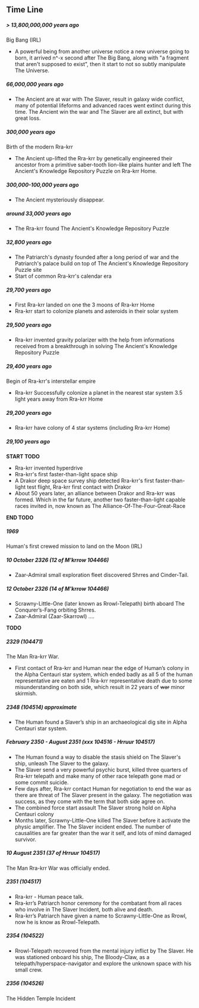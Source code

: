 ## Time Line

##### > 13,800,000,000 years ago

Big Bang (IRL)

- A powerful being from another universe notice a new universe going to born, it arrived n^-x second after The Big Bang, along with "a fragment that aren't supposed to exist", then it start to not so subtly manipulate The Universe.

##### 66,000,000 years ago

- The Ancient are at war with The Slaver, result in galaxy wide conflict, many of potential lifeforms and advanced races went extinct during this time.
The Ancient win the war and The Slaver are all extinct, but with great loss.

##### 300,000 years ago

Birth of the modern Rra-krr

- The Ancient up-lifted the Rra-krr by genetically engineered their ancestor from a primitive saber-tooth lion-like plains hunter and left The Ancient's Knowledge Repository Puzzle on Rra-krr Home.

##### 300,000-100,000 years ago

- The Ancient mysteriously disappear.

##### around 33,000 years ago

- The Rra-krr found The Ancient's Knowledge Repository Puzzle

##### 32,800 years ago

- The Patriarch's dynasty founded after a long period of war and the Patriarch's palace build on top of The Ancient's Knowledge Repository Puzzle site
- Start of common Rra-krr's calendar era

##### 29,700 years ago

- First Rra-krr landed on one the 3 moons of Rra-krr Home
- Rra-krr start to colonize planets and asteroids in their solar system

##### 29,500 years ago

- Rra-krr invented gravity polarizer with the help from informations received from a breakthrough in solving The Ancient's Knowledge Repository Puzzle

##### 29,400 years ago

Begin of Rra-krr's interstellar empire

- Rra-krr Successfully colonize a planet in the nearest star system 3.5 light years away from Rra-krr Home

##### 29,200 years ago

- Rra-krr have colony of 4 star systems (including Rra-krr Home)

##### 29,100 years ago

**START TODO**

- Rra-krr invented hyperdrive
- Rra-krr's first faster-than-light space ship
- A Drakor deep space survey ship detected Rra-krr's first faster-than-light test flight, Rra-krr first contact with Drakor
- About 50 years later, an alliance between Drakor and Rra-krr was formed. Which in the far future, another two faster-than-light capable races invited in, now known as The Alliance-Of-The-Four-Great-Race

**END TODO**

##### 1969

Human's first crewed mission to land on the Moon (IRL)

##### 10 October 2326 (12 of M'krrow 104466)

- Zaar-Admiral small exploration fleet discovered Shrres and Cinder-Tail.

##### 12 October 2326 (14 of M'krrow 104466)

- Scrawny-Little-One (later known as Rrowl-Telepath) birth aboard The Conqurer’s-Fang orbiting Shrres.
- Zaar-Admiral (Zaar-Skarrowl) ....

**TODO**

##### 2329 (104471)

The Man Rra-krr War.

- First contact of Rra-krr and Human near the edge of Human’s colony in the Alpha Centauri star system, which ended badly as all 5 of the human representative are eaten and 1 Rra-krr representative death due to some misunderstanding on both side, which result in 22 years of ~~war~~ minor skirmish.

##### 2348 (104514) approximate

- The Human found a Slaver’s ship in an archaeological dig site in Alpha Centauri star system.

##### February 2350 - August 2351 (xxx 104516 - Hrruur 104517)

- The Human found a way to disable the stasis shield on The Slaver's ship, unleash The Slaver to the galaxy.
- The Slaver send a very powerful psychic burst, killed three quarters of Rra-krr telepath and make many of other race telepath gone mad or some commit suicide.
- Few days after, Rra-krr contact Human for negotiation to end the war as there are threat of The Slaver present in the galaxy. The negotiation was success, as they come with the term that both side agree on.
- The combined force start assault The Slaver strong hold on Alpha Centauri colony
- Months later, Scrawny-Little-One killed The Slaver before it activate the physic amplifier.
The The Slaver incident ended. The number of causalities are far greater than the war it self, and lots of mind damaged survivor.

##### 10 August 2351 (37 of Hrruur 104517)

The Man Rra-krr War was officially ended.

##### 2351 (104517)

- Rra-krr - Human peace talk.
- Rra-krr’s Patriarch honor ceremony for the combatant from all races who involve in The Slaver Incident, both alive and death.
- Rra-krr’s Patriarch have given a name to Scrawny-Little-One as Rrowl, now he is know as Rrowl-Telepath.

##### 2354 (104522)

- Rrowl-Telepath recovered from the mental injury inflict by The Slaver. He was stationed onboard his ship, The Bloody-Claw, as a telepath/hyperspace-navigator and explore the unknown space with his small crew.

##### 2356 (104526)

The Hidden Temple Incident
